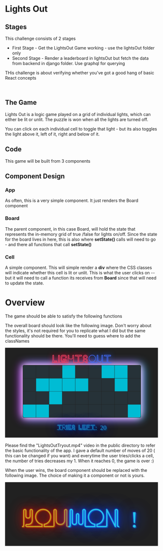 <h1>Lights Out</h1>

<h2>Stages</h2>
<p>This challenge consists of 2 stages</p>
<ul>
<li>First Stage - Get the LightsOut Game working - use the lightsOut folder only</li>
<li>Second Stage - Render a leaderboard in lightsOut but fetch the data from backend in django folder. Use graphql for querying</li>
</ul>
<p>THis challenge is about verifying whether you've got a good hang of basic React concepts</p>
<br/>
<h2>The Game</h2>
<p>Lights Out is a logic game played on a grid of individual lights, which can either be lit or unlit. The puzzle is won when all the lights are turned off.</p>
<p>You can click on each individual cell to toggle that light - but its also toggles the light above it, left of it, right and below of it.</p>

<h2>Code</h2>
<p>This game will be built from 3 components</p>
<h2>Component Design</h2>
<h3>App</h3>
<p>As often, this is a very simple component. It just renders the Board component</p>
<h3>Board</h3>
<p>The parent component, in this case Board, will hold the state that represents the in-memory grid of true
/false for lights on/off. Since the state for the board lives in here, this is also where <strong>setState() </strong>
calls will need to go - and there all functions that call <strong>setState()</strong></p>
<h3>Cell</h3>
<p>A simple component. This will simple render a <strong>div</strong> where the CSS classes will indicate whether this cell is lit or unlit. This is what the user clicks on -- but it will need to call a function its receives from <strong>Board</strong> since that will need to update the state.</p>

<h1>Overview</h1>
<p>The game should be able to satisfy the following functions</p>
<p>The overall board should look like the following image. Don't worry about the styles, it's not required for you to replicate what I did but the same functionality should be there. You'll need to guess where to add the classNames</p>
<img src="./public/Overview.png"></img>

<p>Please find the "LightsOutTryout.mp4" video in the public directory to refer the basic functionality of the app. I gave a default number of moves of 20 ( this can be changed if you want) and everytime the user tries/clicks a cell, the number of tries decreases my 1. When it reaches 0, the game is over :)</p>

<p>When the user wins, the board component should be replaced with the following image. The choice of making it a component or not is yours.</p>

<img src="./public/youWon.png"></img>
